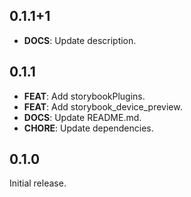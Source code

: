 ## 0.1.1+1

 - **DOCS**: Update description.

## 0.1.1

 - **FEAT**: Add storybookPlugins.
 - **FEAT**: Add storybook_device_preview.
 - **DOCS**: Update README.md.
 - **CHORE**: Update dependencies.

## 0.1.0

Initial release.
